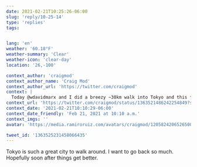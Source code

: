 ```yaml
---
date: 2021-02-21T10:25:26-06:00
slug: 'reply/10-25-14'
type: 'replies'
tags:


lang: 'en'
weather: '60.18°F'
weather-summary: 'Clear'
weather-icon: 'clear-day'
location: '26,-100'

context_author: 'craigmod'
context_author_name: 'Craig Mod'
context_author_url: 'https://twitter.com/craigmod'
context: |
  Today @wdavidmarx and I did a breezy ~30km walk into Tokyo and this fire department training in a random residential ‘hood was just maximally spontaneous and beautiful and bizarre: https://t.co/GABCdflHOv
context_url: 'https://twitter.com/craigmod/status/1363521486242254849?s=12'
context_date: '2021-02-21T10:10:29-06:00'
context_date_friendly: 'Feb 21, 2021 at 10:10 a.m.'
context_imgs: ''
avatar: 'https://media.ramiroruiz.com/avatars/craigmod/1205824206526500864/QtvPuZQn_bigger.jpg'

tweet_id: '1363525231458066435'
---
```

Tokyo is such a great city to walk around. I want to go back so much. Hopefully soon after things get better.